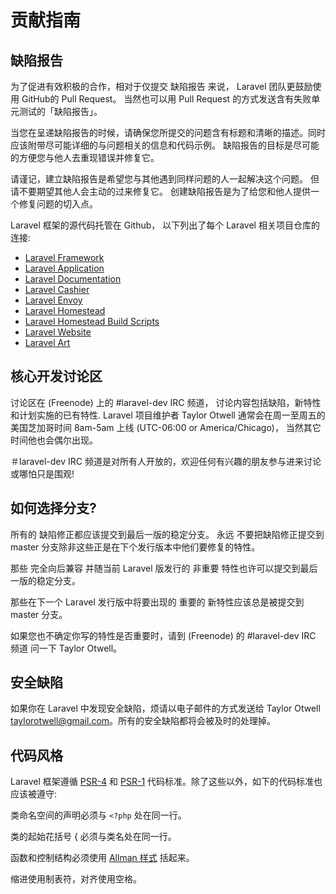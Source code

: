 # 贡献指南

## 缺陷报告

为了促进有效积极的合作，相对于仅提交 缺陷报告 来说， Laravel 团队更鼓励使用 GitHub的 Pull Request。 当然也可以用 Pull Request 的方式发送含有失败单元测试的「缺陷报告」。

当您在呈递缺陷报告的时候，请确保您所提交的问题含有标题和清晰的描述。同时应该附带尽可能详细的与问题相关的信息和代码示例。 缺陷报告的目标是尽可能的方便您与他人去重现错误并修复它。

请谨记，建立缺陷报告是希望您与其他遇到同样问题的人一起解决这个问题。 但请不要期望其他人会主动的过来修复它。 创建缺陷报告是为了给您和他人提供一个修复问题的切入点。

Laravel 框架的源代码托管在 Github， 以下列出了每个 Laravel 相关项目仓库的连接:

* [Laravel Framework](https://github.com/laravel/framework)
* [Laravel Application](https://github.com/laravel/laravel)
* [Laravel Documentation](https://github.com/laravel/docs)
* [Laravel Cashier](https://github.com/laravel/cashier)
* [Laravel Envoy](https://github.com/laravel/envoy)
* [Laravel Homestead](https://github.com/laravel/homestead)
* [Laravel Homestead Build Scripts](https://github.com/laravel/settler)
* [Laravel Website](https://github.com/laravel/laravel.com)
* [Laravel Art](https://github.com/laravel/art)

## 核心开发讨论区

讨论区在 (Freenode) 上的 #laravel-dev IRC 频道， 讨论内容包括缺陷，新特性和计划实施的已有特性. Laravel 项目维护者 Taylor Otwell 通常会在周一至周五的美国芝加哥时间 8am-5am 上线 (UTC-06:00 or America/Chicago)， 当然其它时间他也会偶尔出现。

＃laravel-dev IRC 频道是对所有人开放的，欢迎任何有兴趣的朋友参与进来讨论或哪怕只是围观!


## 如何选择分支?

所有的 缺陷修正都应该提交到最后一版的稳定分支。 永远 不要把缺陷修正提交到 master 分支除非这些正是在下个发行版本中他们要修复的特性。

那些 完全向后兼容 并随当前 Laravel 版发行的 非重要 特性也许可以提交到最后一版的稳定分支。

那些在下一个 Laravel 发行版中将要出现的 重要的 新特性应该总是被提交到 master 分支。

如果您也不确定你写的特性是否重要时，请到 (Freenode) 的 #laravel-dev IRC 频道 问一下 Taylor Otwell。


## 安全缺陷

如果你在 Laravel 中发现安全缺陷，烦请以电子邮件的方式发送给 Taylor Otwell taylorotwell@gmail.com。所有的安全缺陷都将会被及时的处理掉。


## 代码风格

Laravel 框架遵循 [PSR-4](https://github.com/php-fig/fig-standards/blob/master/accepted/PSR-4-autoloader.md) 和 [PSR-1](https://github.com/php-fig/fig-standards/blob/master/accepted/PSR-1-basic-coding-standard.md) 代码标准。除了这些以外，如下的代码标准也应该被遵守:

类命名空间的声明必须与 `<?php` 处在同一行。

类的起始花括号 { 必须与类名处在同一行。

函数和控制结构必须使用 [Allman 样式](http://en.wikipedia.org/wiki/Indent_style#Allman_style) 括起来。

缩进使用制表符，对齐使用空格。